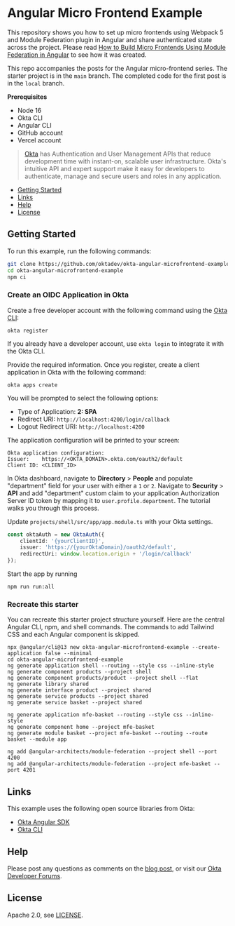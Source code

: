 # Angular Micro Frontend Example

This repository shows you how to set up micro frontends using Webpack 5 and Module Federation plugin in Angular and share authenticated state across the project. Please read [How to Build Micro Frontends Using Module Federation in Angular][blog] to see how it was created.

This repo accompanies the posts for the Angular micro-frontend series. The starter project is in the `main` branch. The completed code for the first post is in the `local` branch.

**Prerequisites**

* Node 16
* Okta CLI
* Angular CLI
* GitHub account
* Vercel account

> [Okta](https://developer.okta.com/) has Authentication and User Management APIs that reduce development time with instant-on, scalable user infrastructure. Okta's intuitive API and expert support make it easy for developers to authenticate, manage and secure users and roles in any application.

* [Getting Started](#getting-started)
* [Links](#links)
* [Help](#help)
* [License](#license)

## Getting Started

To run this example, run the following commands:

```bash
git clone https://github.com/oktadev/okta-angular-microfrontend-example.git
cd okta-angular-microfrontend-example
npm ci
```

### Create an OIDC Application in Okta

Create a free developer account with the following command using the [Okta CLI](https://cli.okta.com):

```shell
okta register
```

If you already have a developer account, use `okta login` to integrate it with the Okta CLI.

Provide the required information. Once you register, create a client application in Okta with the following command:

```shell
okta apps create
```

You will be prompted to select the following options:
- Type of Application: **2: SPA**
- Redirect URI: `http://localhost:4200/login/callback`
- Logout Redirect URI: `http://localhost:4200`

The application configuration will be printed to your screen:

```shell
Okta application configuration:
Issuer:    https://<OKTA_DOMAIN>.okta.com/oauth2/default
Client ID: <CLIENT_ID>
```

In Okta dashboard, navigate to **Directory** > **People** and populate "department" field for your user with either a `1` or `2`. Navigate to **Security** > **API** and add "department" custom claim to your application Authorization Server ID token by mapping it to `user.profile.department`. The tutorial walks you through this process.

Update `projects/shell/src/app/app.module.ts` with your Okta settings.

```ts
const oktaAuth = new OktaAuth({
    clientId: '{yourClientID}',
    issuer: 'https://{yourOktaDomain}/oauth2/default',
    redirectUri: window.location.origin + '/login/callback'
});
```

Start the app by running

```shell
npm run run:all
```

### Recreate this starter

You can recreate this starter project structure yourself. Here are the central Angular CLI, npm, and shell commands. The commands to add Tailwind CSS and each Angular component is skipped.

```shell
npx @angular/cli@13 new okta-angular-microfrontend-example --create-application false --minimal
cd okta-angular-microfrontend-example
ng generate application shell --routing --style css --inline-style
ng generate component products --project shell
ng generate component products/product --project shell --flat
ng generate library shared
ng generate interface product --project shared
ng generate service products --project shared
ng generate service basket --project shared

ng generate application mfe-basket --routing --style css --inline-style
ng generate component home --project mfe-basket
ng generate module basket --project mfe-basket --routing --route basket --module app

ng add @angular-architects/module-federation --project shell --port 4200
ng add @angular-architects/module-federation --project mfe-basket --port 4201
```

## Links

This example uses the following open source libraries from Okta:

* [Okta Angular SDK](https://github.com/okta/okta-angular)
* [Okta CLI](https://github.com/okta/okta-cli)

## Help

Please post any questions as comments on the [blog post][blog], or visit our [Okta Developer Forums](https://devforum.okta.com/).

## License

Apache 2.0, see [LICENSE](LICENSE).

[blog]: https://developer.okta.com/blog/2022/05/17/angular-microfrontend-auth

